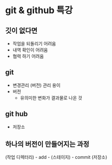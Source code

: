 # git & github 특강

## 깃이 없다면
 * 작업을 되돌리기 어려움
 * 내역 확인이 어려움
 * 협력 하기 어려움
## git
 * 변경관리 (버전) 관리 용이
 * 버전
   + 유의미한 변화가 결과물로 나온 것
## git hub 
 * 저장소

## 하나의 버전이 만들어지는 과정
  (작업 디렉터리) - add - (스테이지) - commit (저장소)
